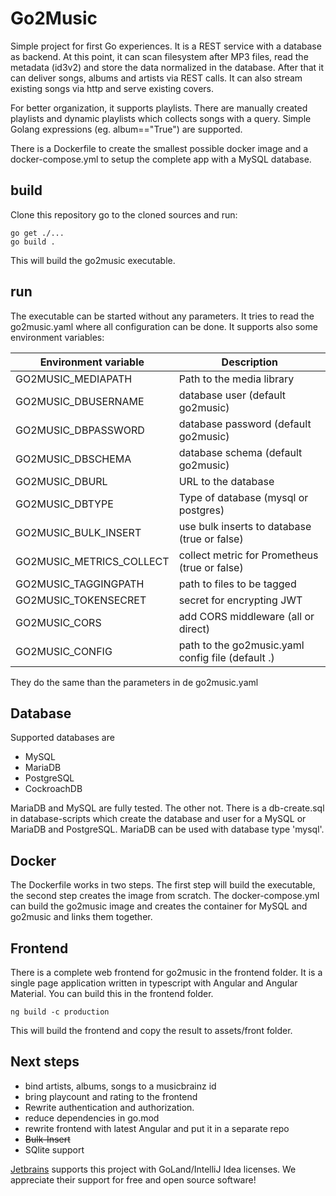 # Go2Music

Simple project for first Go experiences.
It is a REST service with a database as backend. At this point, it can scan filesystem after MP3 files, read the metadata (id3v2) and store the data normalized in the database. After that it can deliver songs, albums and artists via REST calls.
It can also stream existing songs via http and serve existing covers.

For better organization, it supports playlists. There are manually created playlists and dynamic playlists which collects songs with a query. Simple Golang expressions (eg. album=="True") are supported.

There is a Dockerfile to create the smallest possible docker image and a docker-compose.yml to setup the complete app with a MySQL database.

## build

Clone this repository go to the cloned sources and run:

    go get ./...
    go build .

This will build the go2music executable.

## run

The executable can be started without any parameters. It tries to read the go2music.yaml where all configuration can be done. It supports also some environment variables:

| Environment variable     | Description                                       |
|--------------------------|---------------------------------------------------|
| GO2MUSIC_MEDIAPATH       | Path to the media library                         |
| GO2MUSIC_DBUSERNAME      | database user (default go2music)                  |
| GO2MUSIC_DBPASSWORD      | database password (default go2music)              |
| GO2MUSIC_DBSCHEMA        | database schema (default go2music)                |
| GO2MUSIC_DBURL           | URL to the database                               |
| GO2MUSIC_DBTYPE          | Type of database (mysql or postgres)              |
| GO2MUSIC_BULK_INSERT     | use bulk inserts to database (true or false)      |
| GO2MUSIC_METRICS_COLLECT | collect metric for Prometheus (true or false)     |
| GO2MUSIC_TAGGINGPATH     | path to files to be tagged                        |
| GO2MUSIC_TOKENSECRET     | secret for encrypting JWT                         |
| GO2MUSIC_CORS            | add CORS middleware (all or direct)               |
| GO2MUSIC_CONFIG          | path to the go2music.yaml config file (default .) |

They do the same than the parameters in de go2music.yaml

## Database

Supported databases are
* MySQL
* MariaDB
* PostgreSQL
* CockroachDB

MariaDB and MySQL are fully tested. The other not. There is a db-create.sql in database-scripts which create the database and user for a MySQL or MariaDB and PostgreSQL.
MariaDB can be used with database type 'mysql'.

## Docker

The Dockerfile works in two steps. The first step will build the executable, the second step creates the image from scratch.
The docker-compose.yml can build the go2music image and creates the container for MySQL and go2music and links them together.

## Frontend

There is a complete web frontend for go2music in the frontend folder. It is a single page application written in typescript with Angular and Angular Material. You can build this in the frontend folder.
```
ng build -c production
```
This will build the frontend and copy the result to assets/front folder.

## Next steps

- bind artists, albums, songs to a musicbrainz id
- bring playcount and rating to the frontend
- Rewrite authentication and authorization.
- reduce dependencies in go.mod
- rewrite frontend with latest Angular and put it in a separate repo
- ~~Bulk-Insert~~
- SQlite support

[Jetbrains](https://www.jetbrains.com/?from=go2music) supports this project with GoLand/IntelliJ Idea licenses. We appreciate their support for free and open source software!
